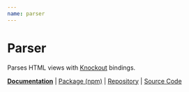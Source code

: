 ```yaml
---
name: parser
---
```


# Parser

<!-- @include docs/parts/packages/parser/description.md-->

Parses HTML views with [Knockout] bindings.

<!-- /include -->

<!-- @include docs/parts/package-nav.md -->

[**Documentation**](https://tscpp.github.io/knuckles) | [Package (npm)](https://npmjs.com/package/@knuckles/parser) | [Repository](https://github.com/tscpp/knuckles) | [Source Code](https://github.com/tscpp/knuckles/tree/main/packages/parser)

<!-- /include -->

<!-- @include docs/parts/reference.md -->

[TypeScript]: https://typescriptlang.org
[ESLint]: https://eslint.org
[Knockout]: https://knockoutjs.com
[toolchain]: https://tscpp.github.io/knuckles

<!-- /include -->
